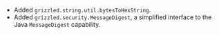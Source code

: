 * Added `grizzled.string.util.bytesToHexString`.
* Added `grizzled.security.MessageDigest`, a simplified interface to the
  Java `MessageDigest` capability.
